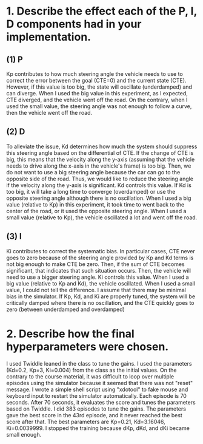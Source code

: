 # 1. Describe the effect each of the P, I, D components had in your implementation.

## (1) P

Kp contributes to how much steering angle the vehicle needs to use to correct the error between the goal (CTE=0) and the current state (CTE).  However, if this value is too big, the state will oscillate (underdamped) and can diverge. When I used the big value in this experiment, as I expected, CTE diverged, and the vehicle went off the road. On the contrary, when I used the small value, the steering angle was not enough to follow a curve, then the vehicle went off the road.

## (2) D

To alleviate the issue, Kd determines how much the system should suppress this steering angle based on the differential of CTE. If the change of CTE is big, this means that the velocity along the y-axis (assuming that the vehicle needs to drive along the x-axis in the vehicle's frame) is too big. Then, we do not want to use a big steering angle because the car can go to the opposite side of the road. Thus, we would like to reduce the steering angle if the velocity along the y-axis is significant. Kd controls this value. If Kd is too big, it will take a long time to converge (overdamped) or use the opposite steering angle although there is no oscillation. When I used a big value (relative to Kp) in this experiment, it took time to went back to the center of the road, or it used the opposite steering angle. When I used a small value (relative to Kp), the vehicle oscillated a lot and went off the road.

## (3) I

Ki contributes to correct the systematic bias. In particular cases, CTE never goes to zero because of the steering angle provided by Kp and Kd terms is not big enough to make CTE be zero. Then, if the sum of CTE becomes significant, that indicates that such situation occurs. Then, the vehicle will need to use a bigger steering angle. Ki controls this value. When I used a big value (relative to Kp and Kd), the vehicle oscillated. When I used a small value, I could not tell the difference. I assume that there may be minimal bias in the simulator.  If Kp, Kd, and Ki are properly tuned, the system will be critically damped where there is no oscillation, and the CTE quickly goes to zero (between underdamped and overdamped)

# 2. Describe how the final hyperparameters were chosen.
I used Twiddle leaned in the class to tune the gains. I used the parameters (Kd=0.2, Kp=3, Ki=0.004) from the class as the initial values. On the contrary to the course material, it was difficult to loop over multiple episodes using the simulator because it seemed that there was not "reset" message. I wrote a simple shell script using "xdotool" to fake mouse and keyboard input to restart the simulator automatically.  Each episode is 70 seconds. After 70 seconds, it evaluates the score and tunes the parameters based on Twiddle.  I did 383 episodes to tune the gains. The parameters gave the best score in the 43rd episode, and it never reached the best score after that.  The best parameters are Kp=0.21, Kd=3.16046, Ki=0.0039999. I stopped the training because dKp, dKd, and dKi became small enough.

